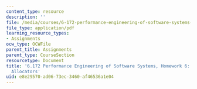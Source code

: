 ```yaml
---
content_type: resource
description: ''
file: /media/courses/6-172-performance-engineering-of-software-systems-fall-2018/e8e29570ad0673ec3460af46536a1e04_MIT6_172F18hw6.pdf
file_type: application/pdf
learning_resource_types:
- Assignments
ocw_type: OCWFile
parent_title: Assignments
parent_type: CourseSection
resourcetype: Document
title: '6.172 Performance Engineering of Software Systems, Homework 6: Custom Memory
  Allocators'
uid: e8e29570-ad06-73ec-3460-af46536a1e04
---
```

